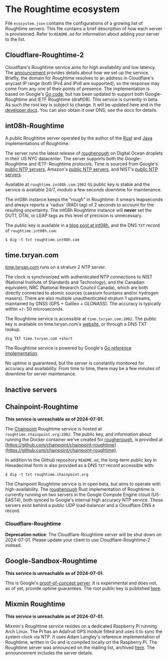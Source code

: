 # The Roughtime ecosystem

File `ecosystem.json` contains the configurations of a growing list of Roughtime
servers. This file contains a brief description of how each server is
provisioned. Refer to `README.md` for information about adding your server to
the list.


## Cloudflare-Roughtime-2

Cloudflare's Roughtime service aims for high availability and low latency. The
[announcement](https://blog.cloudflare.com/roughtime/) provides details about
how we set up the service. Briefly, the domain for Roughtime resolves to an
address in Cloudflare's anycast IP range (both IPv4 and IPv6 are supported), so
the response may come from any one of their points of presence. The
implementation is based on Google's [Go
code](https://roughtime.googlesource.com/roughtime), but has been updated to
support both Google-Roughtime and IETF Roughtime (draft08). This service is
currently in beta. As such the root key is subject to change. It will be
updated here and in the [developer
docs](https://developers.cloudflare.com/time-services/roughtime/recipes/). You
can also obtain it over DNS; see the docs for details.


## int08h-Roughtime

A public Roughtime server operated by the author of the [Rust](https://github.com/int08h/roughenough) 
and [Java](https://github.com/int08h/nearenough) implementations of Roughtime.

The server runs the latest release of [roughenough](https://github.com/int08h/roughenough) 
on Digital Ocean droplets in their US NYC datacenter. The server supports both the 
Google-Roughtime and IETF-Roughtime protocols. Time is sourced from Google's 
[public NTP servers](https://developers.google.com/time/smear), 
Amazon's [public NTP servers](https://aws.amazon.com/about-aws/whats-new/2022/11/amazon-time-sync-internet-public-ntp-service/),
and NIST's [public NTP servers](https://www.nist.gov/pml/time-and-frequency-division/time-distribution/internet-time-service-its).

Available at `roughtime.int08h.com:2002` its public key is stable and the service 
is available 24/7, modulo a few seconds downtime for maintenance. 

The int08h instance keeps the "rough" in Roughtime: it smears leapseconds
and always reports a 'radius' (RADI tag) of 2 seconds to account for the resulting 
uncertainty. The int08h Roughtime instance will **never** set the DUT1, 
DTAI, or LEAP tags as this level of precision is unnecessary.

The public key is available in a [blog post at int08h](https://int08h.com/post/public-roughtime-server/), 
and the DNS `TXT` record of `roughtime.int08h.com`:

```
$ dig -t txt roughtime.int08h.com
```

## time.txryan.com

[time.txryan.com](https://time.txryan.com) runs on a stratum 2 NTP server.

The clock is synchronized with authenticated NTP connections to NIST (National
Institute of Standards and Technology), and the Canadian equivalent, NRC
(National Research Council Canada), which are both directly connected to atomic
sources (caesium fountains and/or hydrogen masers). There are also multiple
unauthenticated stratum 1 upstreams, maintained by GNSS (GPS + Galileo +
GLONASS). The accuracy is typically within +/- 50 microseconds.

The Roughtime service is accessible at `time.txryan.com:2002`. The public key is
available on time.txryan.com's [website](https://time.txryan.com), or through a
DNS TXT lookup.

```
dig TXT time.txryan.com +short
```

The Roughtime service is powered by Google's [Go reference
implementation](https://roughtime.googlesource.com/roughtime/).

No uptime is guaranteed, but the server is constantly monitored for accuracy and
availability. From time to time, there may be a few minutes of downtime for
server maintenance.


## Inactive servers


## Chainpoint-Roughtime

**This service is unreachable as of 2024-07-01.**

The [Chainpoint](https://chainpoint.org) Roughtime service is hosted
at `roughtime.chainpoint.org:2002`. The public key, and information about
running the Docker container we've created for [roughenough](https://github.com/int08h/roughenough),
is provided at [https://github.com/chainpoint/chainpoint-roughtime](https://github.com/chainpoint/chainpoint-roughtime).

In addition to the Github repository `README.md`, the long-term public key in
Hexadecimal form is also provided as a DNS `TXT` record accessible with:

```
$ dig -t txt roughtime.chainpoint.org
```

The Chainpoint Roughtime service is in open beta, but aims to operate with
high-availability. The [roughenough](https://github.com/int08h/roughenough)
Rust implementation of Roughtime is currently running on two servers in the
Google Compute Engine cloud (US-EAST4), both synced to Google's internal
high accuracy NTP service. These servers exist behind a public UDP
load-balancer and a Cloudflare DNS `A` record.



### Cloudflare-Roughtime

**Deprecation notice**: The Cloudflare-Roughtime server will be shut down on
2024-07-01. Please update your client to use Cloudflare-Roughtime-2 instead.


## Google-Sandbox-Roughtime

**This service is unreachable as of 2024-07-01.**

This is Google's [proof-of-concept
server](https://roughtime.googlesource.com/roughtime/#current-state-of-the-project).
It is experimental and does not, as of yet, provide uptime guarantees. The root
public key is published
[here](https://roughtime.googlesource.com/roughtime/+/master/roughtime-servers.json).


## Mixmin Roughtime

**This service is unreachable as of 2024-07-01.**

Mixmin's Roughtime service resides on a dedicated Raspberry Pi running Arch
Linux.  The Pi has an Adafruit GPS module fitted and uses it to sync the system
clock via NTP.  It uses Adam Langley's reference implementation of Roughtime,
written in Go and is compiled locally on the Raspberry Pi.  The Roughtime
server was announced on the mailing list, archived
[here](https://groups.google.com/a/chromium.org/forum/#!topic/proto-roughtime/7PApRXJ-x0Y).
The announcement includes the server details.

